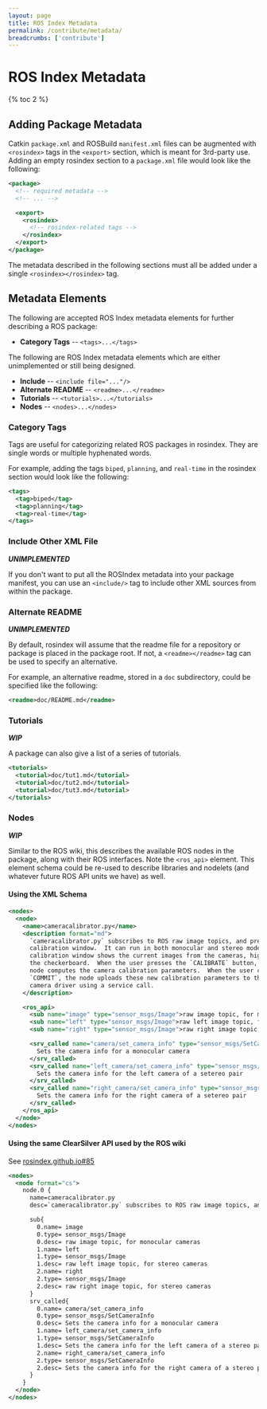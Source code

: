 ```yaml
---
layout: page
title: ROS Index Metadata
permalink: /contribute/metadata/
breadcrumbs: ['contribute']
---
```


# ROS Index Metadata

{% toc 2 %}

## Adding Package Metadata

Catkin `package.xml` and ROSBuild `manifest.xml` files can be augmented with
`<rosindex>` tags in the `<export>` section, which is meant for 3rd-party use.
Adding an empty rosindex section to a `package.xml` file would look like the
following:

```xml
<package>
  <!-- required metadata -->
  <!-- ... -->

  <export>
    <rosindex>
      <!-- rosindex-related tags -->
    </rosindex>
  </export>
</package>
```

The metadata described in the following sections must all be added under
a single `<rosindex></rosindex>` tag.

## Metadata Elements

The following are accepted ROS Index metadata elements for further describing 
a ROS package:

* **Category Tags** -- `<tags>...</tags>`

The following are ROS Index metadata elements which are either unimplemented or
still being designed.

* **Include** -- `<include file="..."/>`
* **Alternate README** -- `<readme>...</readme>`
* **Tutorials** -- `<tutorials>...</tutorials>`
* **Nodes** -- `<nodes>...</nodes>`

### Category Tags

Tags are useful for categorizing related ROS packages in rosindex. They are
single words or multiple hyphenated words.

For example, adding the tags `biped`, `planning`, and `real-time` in the
rosindex section would look like the following:

```xml
<tags>
  <tag>biped</tag>
  <tag>planning</tag>
  <tag>real-time</tag>
</tags>
```

### Include Other XML File

***UNIMPLEMENTED***

If you don't want to put all the ROSIndex metadata into your package manifest,
you can use an `<include/>` tag to include other XML sources from within the
package.

### Alternate README

***UNIMPLEMENTED***

By default, rosindex will assume that the readme file for a repository or
package is placed in the package root. If not, a `<readme></readme>` tag can be
used to specify an alternative.

For example, an alternative readme, stored in a `doc` subdirectory, could be
specified like the following:

```xml
<readme>doc/README.md</readme>
```

### Tutorials

***WIP***

A package can also give a list of a series of tutorials.

```xml
<tutorials>
  <tutorial>doc/tut1.md</tutorial>
  <tutorial>doc/tut2.md</tutorial>
  <tutorial>doc/tut3.md</tutorial>
</tutorials>
```

### Nodes

***WIP***

Similar to the ROS wiki, this describes the available ROS nodes in the package,
along with their ROS interfaces. Note the `<ros_api>` element. This element
schema could be re-used to describe libraries and nodelets (and whatever future
ROS API units we have) as well.

#### Using the XML Schema

```xml
<nodes>
  <node>
    <name>cameracalibrator.py</name>
    <description format="md">
      `cameracalibrator.py` subscribes to ROS raw image topics, and presents a
      calibration window.  It can run in both monocular and stereo modes. The
      calibration window shows the current images from the cameras, highlighting
      the checkerboard.  When the user presses the `CALIBRATE` button, the
      node computes the camera calibration parameters.  When the user clicks
      `COMMIT`, the node uploads these new calibration parameters to the
      camera driver using a service call.
    </description>

    <ros_api>
      <sub name="image" type="sensor_msgs/Image">raw image topic, for monocular cameras</sub>
      <sub name="left" type="sensor_msgs/Image">raw left image topic, for stereo cameras</sub>
      <sub name="right" type="sensor_msgs/Image">raw right image topic, for stereo cameras</sub>

      <srv_called name="camera/set_camera_info" type="sensor_msgs/SetCameraInfo">
        Sets the camera info for a monocular camera
      </srv_called>
      <srv_called name="left_camera/set_camera_info" type="sensor_msgs/SetCameraInfo">
        Sets the camera info for the left camera of a setereo pair
      </srv_called>
      <srv_called name="right_camera/set_camera_info" type="sensor_msgs/SetCameraInfo">
        Sets the camera info for the right camera of a setereo pair
      </srv_called>
    </ros_api>
  </node>
</nodes>
```

#### Using the same ClearSilver API used by the ROS wiki

See [rosindex.github.io#85](https://github.com/rosindex/rosindex.github.io/issues/85)

```xml
<nodes>
  <node format="cs">
    node.0 {
      name=cameracalibrator.py
      desc=`cameracalibrator.py` subscribes to ROS raw image topics, and presents a calibration window.  It can run in both monocular and stereo modes. The calibration window shows the current images from the cameras, highlighting the checkerboard.  When the user presses the '''CALIBRATE''' button, the node computes the camera calibration parameters.  When the user clicks '''COMMIT''', the node uploads these new calibration parameters to the camera driver using a service call.

      sub{
        0.name= image
        0.type= sensor_msgs/Image
        0.desc= raw image topic, for monocular cameras
        1.name= left
        1.type= sensor_msgs/Image
        1.desc= raw left image topic, for stereo cameras
        2.name= right
        2.type= sensor_msgs/Image
        2.desc= raw right image topic, for stereo cameras
      }
      srv_called{
        0.name= camera/set_camera_info
        0.type= sensor_msgs/SetCameraInfo
        0.desc= Sets the camera info for a monocular camera
        1.name= left_camera/set_camera_info
        1.type= sensor_msgs/SetCameraInfo
        1.desc= Sets the camera info for the left camera of a stereo pair
        2.name= right_camera/set_camera_info
        2.type= sensor_msgs/SetCameraInfo
        2.desc= Sets the camera info for the right camera of a stereo pair
      }
    }
  </node>
</nodes>
```
